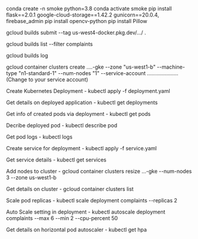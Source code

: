 conda create -n smoke python=3.8
conda activate smoke
pip install flask==2.0.1 google-cloud-storage==1.42.2 gunicorn==20.0.4, firebase_admin
pip install opencv-python
pip install Pillow



gcloud builds submit --tag us-west4-docker.pkg.dev/.../ .

gcloud builds list --filter complaints

gcloud builds log

gcloud container clusters create ....-gke --zone "us-west1-b" --machine-type "n1-standard-1" --num-nodes "1" --service-account .....................  (Change to your service account)

Create Kubernetes Deployment - kubectl apply -f deployment.yaml

Get details on deployed application - kubectl get deployments

Get info of created pods via deployment - kubectl get pods

Decribe deployed pod - kubectl describe pod

Get pod logs - kubectl logs

Create service for deployment - kubectl apply -f service.yaml

Get service details - kubectl get services

Add nodes to cluster - gcloud container clusters resize ...-gke --num-nodes 3 --zone us-west1-b

Get details on cluster - gcloud container clusters list

Scale pod replicas - kubectl scale deployment complaints --replicas 2

Auto Scale setting in deployment - kubectl autoscale deployment complaints --max 6 --min 2 --cpu-percent 50

Get details on horizontal pod autoscaler - kubectl get hpa